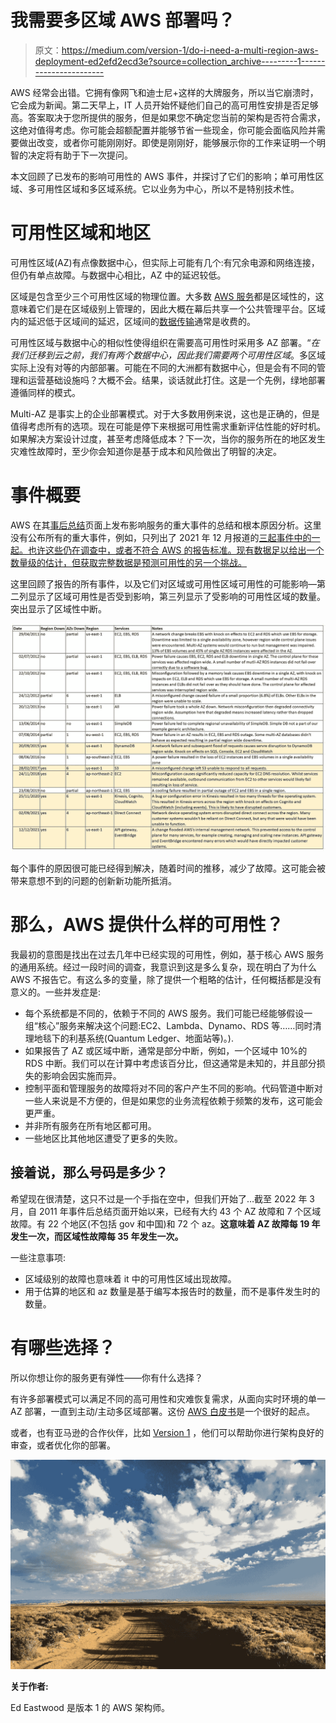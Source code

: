 # 我需要多区域 AWS 部署吗？

> 原文：<https://medium.com/version-1/do-i-need-a-multi-region-aws-deployment-ed2efd2ecd3e?source=collection_archive---------1----------------------->

AWS 经常会出错。它拥有像网飞和迪士尼+这样的大牌服务，所以当它崩溃时，它会成为新闻。第二天早上，IT 人员开始怀疑他们自己的高可用性安排是否足够高。答案取决于您所提供的服务，但是如果您不确定您当前的架构是否符合需求，这绝对值得考虑。你可能会超额配置并能够节省一些现金，你可能会面临风险并需要做出改变，或者你可能刚刚好。即使是刚刚好，能够展示你的工作来证明一个明智的决定将有助于下一次提问。

本文回顾了已发布的影响可用性的 AWS 事件，并探讨了它们的影响；单可用性区域、多可用性区域和多区域系统。它以业务为中心，所以不是特别技术性。

# **可用性区域和地区**

可用性区域(AZ)有点像数据中心，但实际上可能有几个:有冗余电源和网络连接，但仍有单点故障。与数据中心相比，AZ 中的延迟较低。

区域是包含至少三个可用性区域的物理位置。大多数 [AWS 服务](https://aws.amazon.com/about-aws/global-infrastructure/regional-product-services/)都是区域性的，这意味着它们是在区域级别上管理的，因此大概在幕后共享一个公共管理平台。区域内的延迟低于区域间的延迟，区域间的[数据传输](https://aws.amazon.com/blogs/architecture/overview-of-data-transfer-costs-for-common-architectures/)通常是收费的。

可用性区域与数据中心的相似性使得组织在需要高可用性时采用多 AZ 部署。“*在我们迁移到云之前，我们有两个数据中心，因此我们需要两个可用性区域*。多区域实际上没有对等的内部部署。可能在不同的大洲都有数据中心，但是会有不同的管理和运营基础设施吗？大概不会。结果，谈话就此打住。这是一个先例，绿地部署遵循同样的模式。

Multi-AZ 是事实上的企业部署模式。对于大多数用例来说，这也是正确的，但是值得考虑所有的选项。现在可能是停下来根据可用性需求重新评估性能的好时机。如果解决方案设计过度，甚至考虑降低成本？下一次，当你的服务所在的地区发生灾难性故障时，至少你会知道你是基于成本和风险做出了明智的决定。

# **事件概要**

AWS 在其[事后总结](https://aws.amazon.com/premiumsupport/technology/pes/)页面上发布影响服务的重大事件的总结和根本原因分析。这里没有公布所有的重大事件，例如，只列出了 2021 年 12 月报道的[三起事件中的一起。也许这些仍在调查中，或者不符合 AWS 的报告标准。现有数据足以给出一个数量级的估计，但获取完整数据是预测可用性的另一个挑战。](https://www.techradar.com/news/live/aws-is-down-again-heres-all-we-know)

这里回顾了报告的所有事件，以及它们对区域或可用性区域可用性的可能影响—第二列显示了区域可用性是否受到影响，第三列显示了受影响的可用性区域的数量。突出显示了区域性中断。

![](img/07580ba20c467dce378571841262989c.png)

每个事件的原因很可能已经得到解决，随着时间的推移，减少了故障。这可能会被带来意想不到的问题的创新新功能所抵消。

# **那么，AWS 提供什么样的可用性？**

我最初的意图是找出在过去几年中已经实现的可用性，例如，基于核心 AWS 服务的通用系统。经过一段时间的调查，我意识到这是多么复杂，现在明白了为什么 AWS 不报告它。有这么多的变量，除了提供一个粗略的估计，任何概括都是没有意义的。一些并发症是:

*   每个系统都是不同的，依赖于不同的 AWS 服务。我们可能已经能够假设一组“核心”服务来解决这个问题:EC2、Lambda、Dynamo、RDS 等……同时清理地毯下的利基系统(Quantum Ledger、地面站等)。).
*   如果报告了 AZ 或区域中断，通常是部分中断，例如，一个区域中 10%的 RDS 中断。我们可以在计算中考虑该百分比，但这通常是未知的，并且部分损失的影响会因实施而异。
*   控制平面和管理服务的故障将对不同的客户产生不同的影响。代码管道中断对一些人来说是不方便的，但是如果您的业务流程依赖于频繁的发布，这可能会更严重。
*   并非所有服务在所有地区都可用。
*   一些地区比其他地区遭受了更多的失败。

## 接着说，那么号码是多少？

希望现在很清楚，这只不过是一个手指在空中，但我们开始了…截至 2022 年 3 月，自 2011 年事件后总结页面开始以来，已经有大约 43 个 AZ 故障和 7 个区域故障。有 22 个地区(不包括 gov 和中国)和 72 个 az。**这意味着 AZ 故障每 19 年发生一次，而区域性故障每 35 年发生一次。**

一些注意事项:

*   区域级别的故障也意味着 it 中的可用性区域出现故障。
*   用于估算的地区和 az 数量是基于编写本报告时的数量，而不是事件发生时的数量。

# 有哪些选择？

所以你想让你的服务更有弹性——你有什么选择？

有许多部署模式可以满足不同的高可用性和灾难恢复需求，从面向实时环境的单一 AZ 部署，一直到主动/主动多区域部署。这份 [AWS 白皮书](https://docs.aws.amazon.com/whitepapers/latest/disaster-recovery-workloads-on-aws/disaster-recovery-options-in-the-cloud.html)是一个很好的起点。

或者，也有亚马逊的合作伙伴，比如 [Version 1](https://www.version1.com/about-us/our-technology-partnerships/amazon-web-services/) ，他们可以帮助你进行架构良好的审查，或者优化你的部署。

![](img/6fa9f5a9b85e1fcf0f9e65cd5622fe4c.png)

**关于作者:**

Ed Eastwood 是版本 1 的 AWS 架构师。